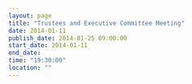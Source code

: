 ```yaml
---
layout: page
title: "Trustees and Executive Committee Meeting"
date: 2014-01-11
publish_date: 2014-01-25 09:00:00
start_date: 2014-01-11
end_date: 
time: "19:30:00"
location: ""
---
```


